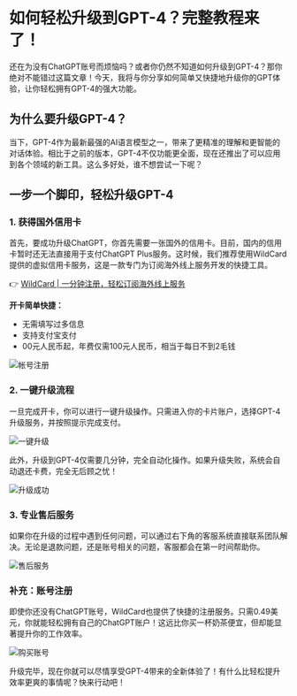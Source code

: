 # 如何轻松升级到GPT-4？完整教程来了！

还在为没有ChatGPT账号而烦恼吗？或者你仍然不知道如何升级到GPT-4？那你绝对不能错过这篇文章！今天，我将与你分享如何简单又快捷地升级你的GPT体验，让你轻松拥有GPT-4的强大功能。

## 为什么要升级GPT-4？

当下，GPT-4作为最新最强的AI语言模型之一，带来了更精准的理解和更智能的对话体验。相比于之前的版本，GPT-4不仅功能更全面，现在还推出了可以应用到各个领域的新工具。这么多好处，谁不想尝试一下呢？

## 一步一个脚印，轻松升级GPT-4

### 1. 获得国外信用卡

首先，要成功升级ChatGPT，你首先需要一张国外的信用卡。目前，国内的信用卡暂时还无法直接用于支付ChatGPT Plus服务。这时候，我们推荐使用WildCard提供的虚拟信用卡服务，这是一款专门为订阅海外线上服务开发的快捷工具。

👉 [WildCard | 一分钟注册，轻松订阅海外线上服务](https://bbtdd.com/WildCard)

**开卡简单快捷：**  
- 无需填写过多信息  
- 支持支付宝支付  
- 00元人民币起，年费仅需100元人民币，相当于每日不到2毛钱  

![帐号注册](https://bbtdd.com/img/07487250.webp)

### 2. 一键升级流程

一旦完成开卡，你可以进行一键升级操作。只需进入你的卡片账户，选择GPT-4升级服务，并按照提示完成支付。

![一键升级](https://bbtdd.com/img/3113265068.webp)

此外，升级到GPT-4仅需要几分钟，完全自动化操作。如果升级失败，系统会自动退还卡费，完全无后顾之忧！

![升级成功](https://bbtdd.com/img/50760188997.webp)

### 3. 专业售后服务

如果你在升级的过程中遇到任何问题，可以通过右下角的客服系统直接联系团队解决。无论是退款问题，还是账号相关的问题，客服都会在第一时间帮助你。

![售后服务](https://bbtdd.com/img/6979780025362.webp)

### 补充：账号注册

即使你还没有ChatGPT账号，WildCard也提供了快捷的注册服务。只需0.49美元，你就能轻松拥有自己的ChatGPT账户！这远比你买一杯奶茶便宜，但却能显著提升你的工作效率。

![购买账号](https://bbtdd.com/img/7262098976.webp)

升级完毕，现在你就可以尽情享受GPT-4带来的全新体验了！有什么比轻松提升效率更爽的事情呢？快来行动吧！